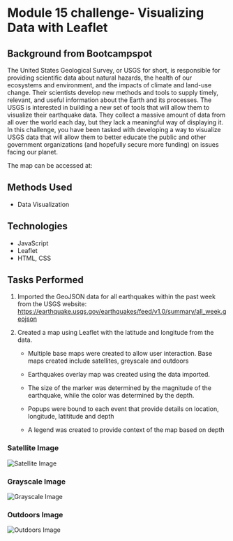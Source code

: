 # Module 15 challenge- Visualizing Data with Leaflet


## Background from Bootcampspot
The United States Geological Survey, or USGS for short, is responsible for providing scientific data about natural hazards, the health of our ecosystems and environment, and the impacts of climate and land-use change. Their scientists develop new methods and tools to supply timely, relevant, and useful information about the Earth and its processes.
The USGS is interested in building a new set of tools that will allow them to visualize their earthquake data. They collect a massive amount of data from all over the world each day, but they lack a meaningful way of displaying it. In this challenge, you have been tasked with developing a way to visualize USGS data that will allow them to better educate the public and other government organizations (and hopefully secure more funding) on issues facing our planet.

The map can be accessed at: 

## Methods Used
* Data Visualization

## Technologies
* JavaScript
* Leaflet
* HTML, CSS

## Tasks Performed

1. Imported the GeoJSON data for all earthquakes within the past week from the USGS website: 
https://earthquake.usgs.gov/earthquakes/feed/v1.0/summary/all_week.geojson

2. Created a map using Leaflet with the latitude and longitude from the data.

   * Multiple base maps were created to allow user interaction. Base maps created include satellites, greyscale and outdoors

   * Earthquakes overlay map was created using the data imported.
   
   * The size of the marker was determined by the magnitude of the earthquake, while the color was determined by the depth. 

   * Popups were bound to each event that provide details on location, longitude, latititude and depth

   * A legend was created to provide context of the map based on depth

### Satellite Image
![Satellite Image](Images/Satellite.PNG)

### Grayscale Image
![Grayscale Image](Images/GrayscalePopup.PNG)

### Outdoors Image
![Outdoors Image](Images/OutdoorsTectonic.PNG)


